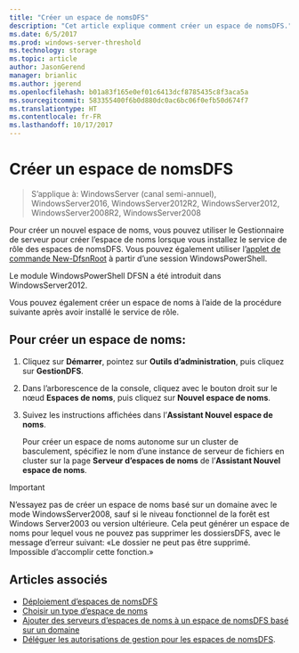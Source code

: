 ```yaml
---
title: "Créer un espace de nomsDFS"
description: "Cet article explique comment créer un espace de nomsDFS."
ms.date: 6/5/2017
ms.prod: windows-server-threshold
ms.technology: storage
ms.topic: article
author: JasonGerend
manager: brianlic
ms.author: jgerend
ms.openlocfilehash: b01a83f165e0ef01c6413dcf8785435c8f3aca5a
ms.sourcegitcommit: 583355400f6b0d880dc0ac6bc06f0efb50d674f7
ms.translationtype: HT
ms.contentlocale: fr-FR
ms.lasthandoff: 10/17/2017
---
```

# <a name="create-a-dfs-namespace"></a>Créer un espace de nomsDFS

> S’applique à: WindowsServer (canal semi-annuel), WindowsServer2016, WindowsServer2012R2, WindowsServer2012, WindowsServer2008R2, WindowsServer2008

Pour créer un nouvel espace de noms, vous pouvez utiliser le Gestionnaire de serveur pour créer l’espace de noms lorsque vous installez le service de rôle des espaces de nomsDFS. Vous pouvez également utiliser l’[applet de commande New-DfsnRoot](https://docs.microsoft.com/powershell/module/dfsn/new-dfsnroot) à partir d’une session WindowsPowerShell. 

Le module WindowsPowerShell DFSN a été introduit dans WindowsServer2012. 

Vous pouvez également créer un espace de noms à l’aide de la procédure suivante après avoir installé le service de rôle.

## <a name="to-create-a-namespace"></a>Pour créer un espace de noms:

1.  Cliquez sur **Démarrer**, pointez sur **Outils d’administration**, puis cliquez sur **GestionDFS**.

2.  Dans l’arborescence de la console, cliquez avec le bouton droit sur le nœud **Espaces de noms**, puis cliquez sur **Nouvel espace de noms**.

3.  Suivez les instructions affichées dans l’**Assistant Nouvel espace de noms**.

    Pour créer un espace de noms autonome sur un cluster de basculement, spécifiez le nom d’une instance de serveur de fichiers en cluster sur la page **Serveur d’espaces de noms** de l’**Assistant Nouvel espace de noms**.

> [!IMPORTANT]
> N’essayez pas de créer un espace de noms basé sur un domaine avec le mode WindowsServer2008, sauf si le niveau fonctionnel de la forêt est Windows Server2003 ou version ultérieure. Cela peut générer un espace de noms pour lequel vous ne pouvez pas supprimer les dossiersDFS, avec le message d’erreur suivant: «Le dossier ne peut pas être supprimé. Impossible d’accomplir cette fonction.»

## <a name="see-also"></a>Articles associés

-   [Déploiement d’espaces de nomsDFS](deploying-dfs-namespaces.md)
-   [Choisir un type d’espace de noms](choose-a-namespace-type.md)
-   [Ajouter des serveurs d’espaces de noms à un espace de nomsDFS basé sur un domaine](add-namespace-servers-to-a-domain-based-dfs-namespace.md)
-   [Déléguer les autorisations de gestion pour les espaces de nomsDFS](delegate-management-permissions-for-dfs-namespaces.md).



